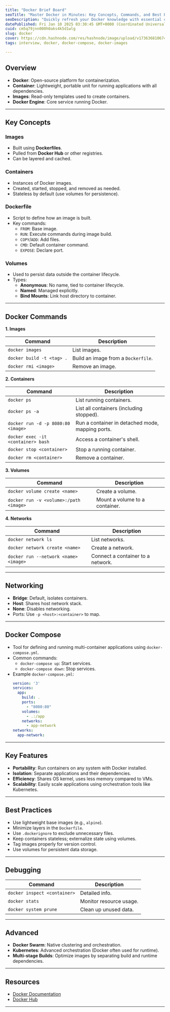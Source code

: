 ```yaml
---
title: "Docker Brief Board"
seoTitle: "Master Docker in Minutes: Key Concepts, Commands, and Best Practices"
seoDescription: "Quickly refresh your Docker knowledge with essential concepts, key commands, and best practices to prepare for interviews or improve container workflows."
datePublished: Fri Jan 10 2025 03:30:45 GMT+0000 (Coordinated Universal Time)
cuid: cm5q79jnn000h0aks4k5d1wlg
slug: docker
cover: https://cdn.hashnode.com/res/hashnode/image/upload/v1736368106747/ec4bb8fd-9173-4efe-bbfc-292ef682863c.png
tags: interview, docker, docker-compose, docker-images

---
```


## Overview
- **Docker**: Open-source platform for containerization.
- **Container**: Lightweight, portable unit for running applications with all dependencies.
- **Images**: Read-only templates used to create containers.
- **Docker Engine**: Core service running Docker.

---

## Key Concepts
### Images
- Built using **Dockerfiles**.
- Pulled from **Docker Hub** or other registries.
- Can be layered and cached.

### Containers
- Instances of Docker images.
- Created, started, stopped, and removed as needed.
- Stateless by default (use volumes for persistence).

### Dockerfile
- Script to define how an image is built.
- Key commands:
  - `FROM`: Base image.
  - `RUN`: Execute commands during image build.
  - `COPY`/`ADD`: Add files.
  - `CMD`: Default container command.
  - `EXPOSE`: Declare port.

### Volumes
- Used to persist data outside the container lifecycle.
- Types:
  - **Anonymous**: No name, tied to container lifecycle.
  - **Named**: Managed explicitly.
  - **Bind Mounts**: Link host directory to container.

---

## Docker Commands

**1. Images**

| **Command**                       | **Description**                                |
|------------------------------|-------------------------------------|
|`docker images`                      | List images.                                        |
|`docker build -t <tag> .`         | Build an image from a `Dockerfile`.  |
|`docker rmi <image>`             | Remove an image.                             |

**2. Containers**

| **Command**                           | **Description**                                     |
|---------------------------------------|-----------------------------------------------------|
|`docker ps`                            | List running containers.                            |
|`docker ps -a`                         | List all containers (including stopped).            |
|`docker run -d -p 8080:80 <image>`     | Run a container in detached mode, mapping ports.    |
|`docker exec -it <container> bash`     | Access a container's shell.                         |
|`docker stop <container>`              | Stop a running container.                           |
|`docker rm <container>`                | Remove a container.                                 |

**3. Volumes**

| **Command**                           | **Description**                                     |
|---------------------------------------|-----------------------------------------------------|
|`docker volume create <name>`          | Create a volume.                                    |
|`docker run -v <volume>:/path <image>` | Mount a volume to a container.                      |

**4. Networks**

| **Command**                           | **Description**                                     |
|---------------------------------------|-----------------------------------------------------|
|`docker network ls`                    | List networks.                                      |
|`docker network create <name>`         | Create a network.                                   |
|`docker run --network <name> <image>`  | Connect a container to a network.                   |

---

## Networking
- **Bridge**: Default, isolates containers.
- **Host**: Shares host network stack.
- **None**: Disables networking.
- Ports: Use `-p <host>:<container>` to map.

---

## Docker Compose
- Tool for defining and running multi-container applications using `docker-compose.yml`.
- Common commands:
  - `docker-compose up`: Start services.
  - `docker-compose down`: Stop services.
- Example `docker-compose.yml`:
  ```yaml
  version: '3'
  services:
    app:
      build: .
      ports:
        - "8080:80"
      volumes:
        - .:/app
      networks:
        - app-network
  networks:
    app-network:
  ```
---

## Key Features
- **Portability**: Run containers on any system with Docker installed.
- **Isolation**: Separate applications and their dependencies.
- **Efficiency**: Shares OS kernel, uses less memory compared to VMs.
- **Scalability**: Easily scale applications using orchestration tools like Kubernetes.

---

## Best Practices
- Use lightweight base images (e.g., `alpine`).
- Minimize layers in the `Dockerfile`.
- Use `.dockerignore` to exclude unnecessary files.
- Keep containers stateless; externalize state using volumes.
- Tag images properly for version control.
- Use volumes for persistent data storage.

---

## Debugging
| **Command**                 | **Description**         |
|-----------------------------|-------------------------|
|`docker inspect <container>` | Detailed info.          |
|`docker stats`               | Monitor resource usage. |
|`docker system prune`        | Clean up unused data.   |

---

## Advanced
- **Docker Swarm**: Native clustering and orchestration.
- **Kubernetes**: Advanced orchestration (Docker often used for runtime).
- **Multi-stage Builds**: Optimize images by separating build and runtime dependencies.

---

## Resources
- [Docker Documentation](https://docs.docker.com/)
- [Docker Hub](https://hub.docker.com/)

--- 